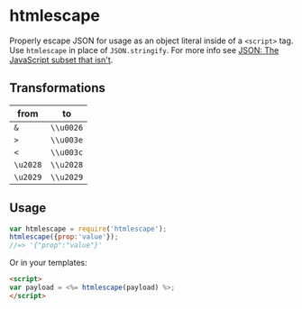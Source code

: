 # htmlescape

Properly escape JSON for usage as an object literal inside of a `<script>` tag. Use `htmlescape` in place of `JSON.stringify`. For more info see [JSON: The JavaScript subset that isn't](http://timelessrepo.com/json-isnt-a-javascript-subset).

## Transformations

| from     | to        |
| -------- |:---------:|
| `&`      | `\\u0026` |
| `>`      | `\\u003e` |
| `<`      | `\\u003c` |
| `\u2028` | `\\u2028` |
| `\u2029` | `\\u2029` |


## Usage

```js
var htmlescape = require('htmlescape');
htmlescape({prop:'value'});
//=> '{"prop":"value"}'
```

Or in your templates:

```html
<script>
var payload = <%= htmlescape(payload) %>;
</script>
```
